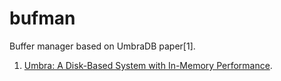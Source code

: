 # bufman
Buffer manager based on UmbraDB paper[1].


1. [Umbra: A Disk-Based System with In-Memory Performance](http://cidrdb.org/cidr2020/papers/p29-neumann-cidr20.pdf).

